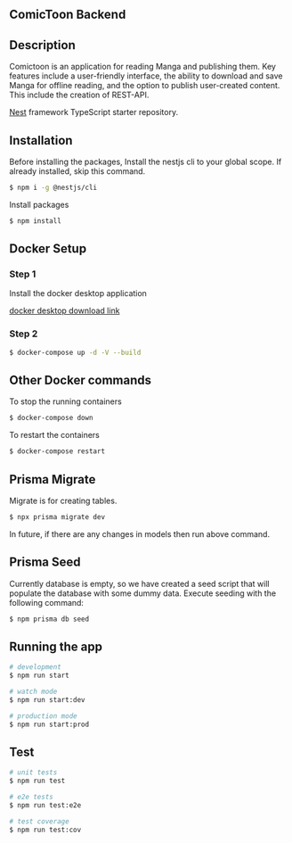## ComicToon Backend

## Description

Comictoon is an application for reading Manga and publishing them. Key features include a user-friendly interface, the ability to download and save Manga for offline reading, and the option to publish user-created content.
This include the creation of REST-API.

[Nest](https://github.com/nestjs/nest) framework TypeScript starter repository.

## Installation

Before installing the packages, Install the nestjs cli to your global scope. If already installed, skip this command.

```bash
$ npm i -g @nestjs/cli
```

Install packages

```bash
$ npm install
```

## Docker Setup

### Step 1

Install the docker desktop application

[docker desktop download link](https://www.docker.com/products/docker-desktop/)

### Step 2

```bash
$ docker-compose up -d -V --build
```

## Other Docker commands

To stop the running containers

```bash
$ docker-compose down
```

To restart the containers

```bash
$ docker-compose restart
```

## Prisma Migrate

Migrate is for creating tables.

```bash
$ npx prisma migrate dev
```

In future, if there are any changes in models then run above command.

## Prisma Seed

Currently database is empty, so we have created a seed script that will populate the database with some dummy data.
Execute seeding with the following command:

```bash
$ npm prisma db seed
```

## Running the app

```bash
# development
$ npm run start

# watch mode
$ npm run start:dev

# production mode
$ npm run start:prod
```

## Test

```bash
# unit tests
$ npm run test

# e2e tests
$ npm run test:e2e

# test coverage
$ npm run test:cov
```
